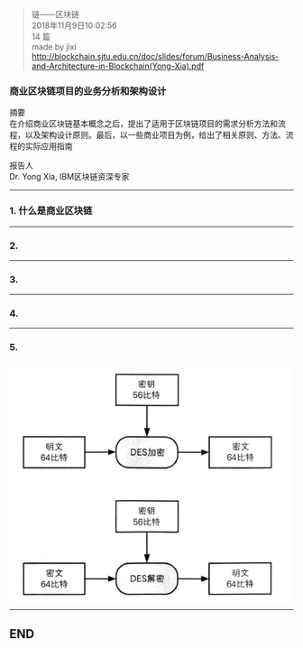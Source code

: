 > 链——区块链  
> 2018年11月9日10:02:56       
> 14 篇  
>made by jixi  
> http://blockchain.sjtu.edu.cn/doc/slides/forum/Business-Analysis-and-Architecture-in-Blockchain(Yong-Xia).pdf

### 商业区块链项目的业务分析和架构设计

摘要  
在介绍商业区块链基本概念之后，提出了适用于区块链项目的需求分析方法和流程，以及架构设计原则。最后，以一些商业项目为例，给出了相关原则、方法、流程的实际应用指南  

报告人  
Dr. Yong Xia, IBM区块链资深专家  

----------


### 1. 什么是商业区块链


----------

### 2. 


----------

### 3. 


----------

### 4. 


----------

### 5. 


<img src="https://www.github.com/jixiyu/images3/raw/master/小书匠/1541557686265.png" width="500" hegiht="500" align="center" /> 

----------
## END

